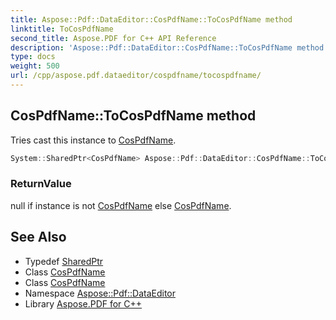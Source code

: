 ```yaml
---
title: Aspose::Pdf::DataEditor::CosPdfName::ToCosPdfName method
linktitle: ToCosPdfName
second_title: Aspose.PDF for C++ API Reference
description: 'Aspose::Pdf::DataEditor::CosPdfName::ToCosPdfName method. Tries cast this instance to CosPdfName in C++.'
type: docs
weight: 500
url: /cpp/aspose.pdf.dataeditor/cospdfname/tocospdfname/
---
```

## CosPdfName::ToCosPdfName method


Tries cast this instance to [CosPdfName](../).

```cpp
System::SharedPtr<CosPdfName> Aspose::Pdf::DataEditor::CosPdfName::ToCosPdfName() override
```


### ReturnValue

null if instance is not [CosPdfName](../) else [CosPdfName](../).

## See Also

* Typedef [SharedPtr](../../../system/sharedptr/)
* Class [CosPdfName](../)
* Class [CosPdfName](../)
* Namespace [Aspose::Pdf::DataEditor](../../)
* Library [Aspose.PDF for C++](../../../)
